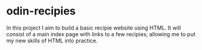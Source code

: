 # odin-recipies
In this project I aim to build a basic recipie website using HTML. It will consist of a main index page with links to a few recipies, allowing me to put my new skills of HTML into practice. 